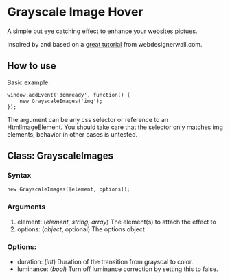 Grayscale Image Hover
=====================

A simple but eye catching effect to enhance your websites pictues.

Inspired by and based on a [great tutorial](http://webdesignerwall.com/tutorials/html5-grayscale-image-hover) from webdesignerwall.com.

How to use
----------

Basic example:

	window.addEvent('domready', function() {
		new GrayscaleImages('img');
	});

The argument can be any css selector or reference to an HtmlImageElement. You should take care that the selector only matches img elements, behavior in other cases is untested.


Class: GrayscaleImages
----------------------

### Syntax

	new GrayscaleImages([element, options]);

### Arguments

1. element: (*element*, *string*, *array*) The element(s) to attach the effect to
2. options: (*object*, optional) The options object

### Options:

- duration: (*int*) Duration of the transition from grayscal to color.
- luminance: (*bool*) Turn off luminance correction by setting this to false.